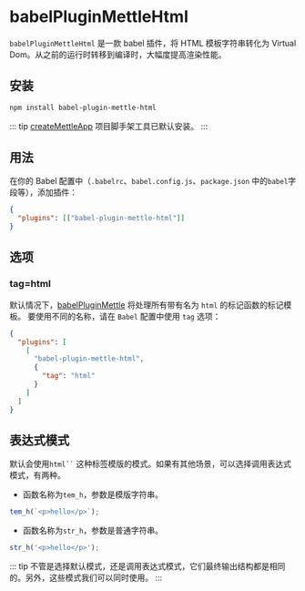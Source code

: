 # babelPluginMettleHtml

`babelPluginMettleHtml` 是一款 babel 插件，将 HTML 模板字符串转化为 Virtual Dom。从之前的运行时转移到编译时，大幅度提高渲染性能。

## 安装

```bash
npm install babel-plugin-mettle-html
```

::: tip
[createMettleApp](/zh/tool/createMettleApp/) 项目脚手架工具已默认安装。
:::

## 用法

在你的 Babel 配置中（`.babelrc`、`babel.config.js`、`package.json` 中的`babel`字段等），添加插件：

```json
{
  "plugins": [["babel-plugin-mettle-html"]]
}
```

## 选项

### tag=html

默认情况下，[babelPluginMettle](https://www.npmjs.com/package/babel-plugin-mettle-html) 将处理所有带有名为 `html` 的标记函数的标记模板。 要使用不同的名称，请在 `Babel` 配置中使用 `tag` 选项：

```json
{
  "plugins": [
    [
      "babel-plugin-mettle-html",
      {
        "tag": "html"
      }
    ]
  ]
}
```

## 表达式模式

默认会使用` html`` ` 这种标签模版的模式。如果有其他场景，可以选择调用表达式模式，有两种。

- 函数名称为`tem_h`，参数是模版字符串。

```js
tem_h(`<p>hello</p>`);
```

- 函数名称为`str_h`，参数是普通字符串。

```js
str_h('<p>hello</p>');
```

::: tip
不管是选择默认模式，还是调用表达式模式，它们最终输出结构都是相同的。另外，这些模式我们可以同时使用。
:::
